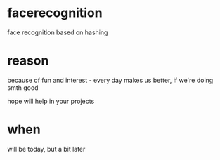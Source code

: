 # facerecognition
face recognition based on hashing

# reason
because of fun and interest - every day makes us better, if we're doing smth good

hope will help in your projects

# when
will be today, but a bit later
